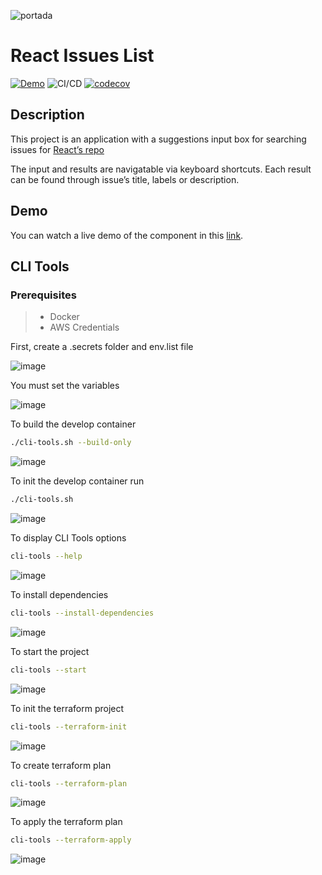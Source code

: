 ![portada](https://user-images.githubusercontent.com/43228550/93264924-b8574380-f75c-11ea-8efe-27c9af8d1f52.png)

# React Issues List
[![Demo](https://img.shields.io/badge/demo-website-green)](https://issues.elvisgastelum.com/)
![CI/CD](https://github.com/ElvisGastelum/nu-order-task/workflows/CI/CD/badge.svg)
[![codecov](https://codecov.io/gh/ElvisGastelum/nu-order-task/branch/master/graph/badge.svg)](https://codecov.io/gh/ElvisGastelum/nu-order-task)

## Description
This project is an application with a suggestions input box for searching issues for
[React’s repo](https://github.com/facebook/react/issues)

The input and results are navigatable via keyboard shortcuts. 
Each result can be found through issue’s title, labels or description.

## Demo
You can watch a live demo of the component in this [link](https://issues.elvisgastelum.com/).

## CLI Tools
### Prerequisites
>  - Docker
>  - AWS Credentials

First, create a .secrets folder and env.list file

![image](https://user-images.githubusercontent.com/43228550/93243781-8d112c00-f73d-11ea-8de1-a825fc5603d3.png)

You must set the variables

![image](https://user-images.githubusercontent.com/43228550/93244054-f85afe00-f73d-11ea-8cc0-44a0558949ca.png)

To build the develop container
```bash
./cli-tools.sh --build-only
```
![image](https://user-images.githubusercontent.com/43228550/93244863-3ad10a80-f73f-11ea-99f0-62e2ba86a4b9.png)

To init the develop container run
```bash
./cli-tools.sh
```
![image](https://user-images.githubusercontent.com/43228550/93241543-538af180-f73a-11ea-8ab8-33a9952d34e5.png)

To display CLI Tools options
```bash
cli-tools --help
```
![image](https://user-images.githubusercontent.com/43228550/93242628-f55f0e00-f73b-11ea-9200-55e816cd25c4.png)

To install dependencies
```bash
cli-tools --install-dependencies
```
![image](https://user-images.githubusercontent.com/43228550/93242052-11ae7b00-f73b-11ea-9ae5-4a94a1775fb7.png)


To start the project
```bash
cli-tools --start
```
![image](https://user-images.githubusercontent.com/43228550/93241710-9b117d80-f73a-11ea-9fd5-509dc6dba3c1.png)

To init the terraform project
```bash
cli-tools --terraform-init
```
![image](https://user-images.githubusercontent.com/43228550/93279251-aafd8180-f77b-11ea-989d-9d176ceb266d.png)

To create terraform plan
```bash
cli-tools --terraform-plan
```
![image](https://user-images.githubusercontent.com/43228550/93243113-951c9c00-f73c-11ea-8ddf-2a93ad20a5f0.png)

To apply the terraform plan
```bash
cli-tools --terraform-apply
```
![image](https://user-images.githubusercontent.com/43228550/93243388-fa708d00-f73c-11ea-9bd0-5feda81201e6.png)



